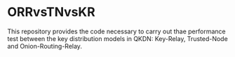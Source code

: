 # ORRvsTNvsKR
This repository provides the code necessary to carry out thae performance test between the key distribution models in QKDN: Key-Relay, Trusted-Node and Onion-Routing-Relay.
